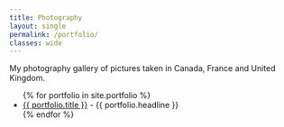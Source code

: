 ```yaml
---
title: Photography
layout: single
permalink: /portfolio/
classes: wide
---
```

My photography gallery of pictures taken in Canada, France and United Kingdom.

<ul>
  {% for portfolio in site.portfolio %}
    <li>
      <a href="{{ portfolio.url }}">{{ portfolio.title }}</a>
      - {{ portfolio.headline }}
    </li>
  {% endfor %}
</ul>

